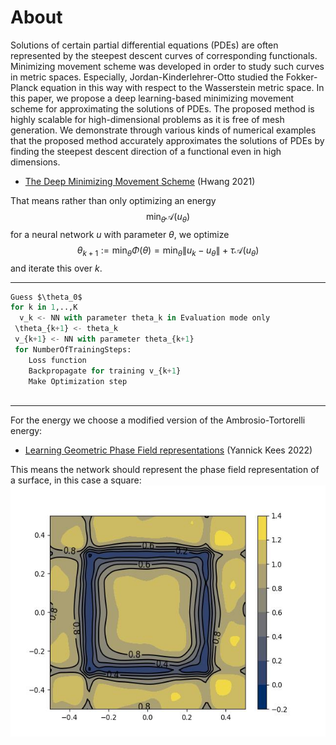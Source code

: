 

# About
Solutions of certain partial differential equations (PDEs) are often represented by the steepest descent curves of corresponding functionals. Minimizing movement scheme was developed in order to study such curves in metric spaces. Especially, Jordan-Kinderlehrer-Otto studied the Fokker-Planck equation in this way with respect to the Wasserstein metric space. In this paper, we propose a deep learning-based minimizing movement scheme for approximating the solutions of PDEs. The proposed method is highly scalable for high-dimensional problems as it is free of mesh generation. We demonstrate through various kinds of numerical examples that the proposed method accurately approximates the solutions of PDEs by finding the steepest descent direction of a functional even in high dimensions.
* [The Deep Minimizing Movement Scheme](https://arxiv.org/abs/2109.14851) (Hwang 2021)

That means rather than only optimizing an energy $$\min_\theta \mathcal{A}(u_\theta)  $$ for a neural network $u$ with parameter $\theta$, we optimize $$\theta_{k+1}:= \min_\theta \Phi(\theta) = \min_\theta \|u_k - u_\theta \| +\tau \mathcal{A}(u_\theta) $$ and iterate this over $k$.



---
```python
Guess $\theta_0$
for k in 1,..,K
  v_k <- NN with parameter theta_k in Evaluation mode only
 \theta_{k+1} <- theta_k
 v_{k+1} <- NN with parameter theta_{k+1}
 for NumberOfTrainingSteps:
    Loss function 
    Backpropagate for training v_{k+1}
    Make Optimization step
 

```
---

For the energy we choose a modified version of the Ambrosio-Tortorelli energy:
* [Learning Geometric Phase Field representations](https://drive.google.com/drive/u/0/folders/1LKQha7mYWvPzKKS2yC0zf_19FEzRlly8) (Yannick Kees 2022)

This means the network should represent the phase field representation of a surface, in this case a square:
<img src="images/pf00020.jpg" height="402pt">



